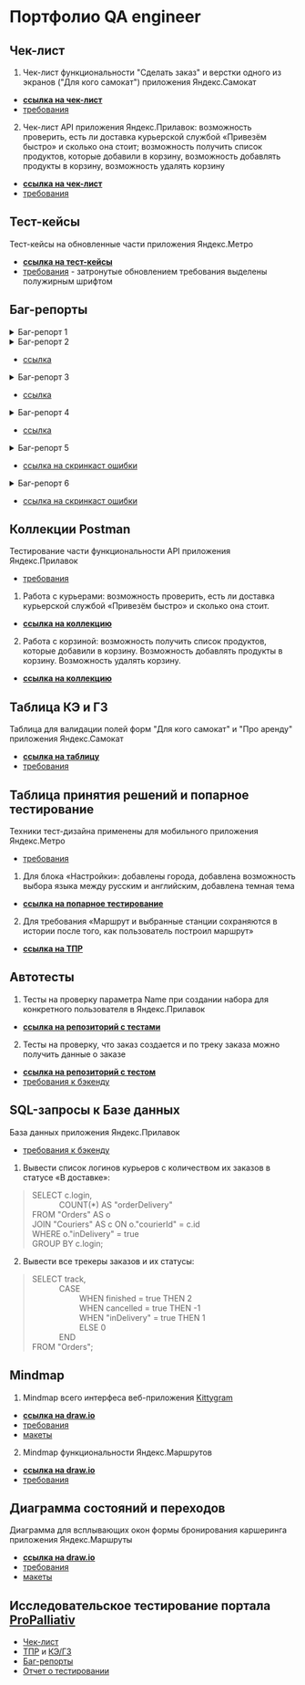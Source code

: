 ﻿# Портфолио QA engineer

## Чек-лист
1. Чек-лист функциональности "Сделать заказ" и верстки одного из экранов ("Для кого самокат") приложения Яндекс.Самокат
* [**ссылка на чек-лист**](https://docs.google.com/spreadsheets/d/1UNRxuvvoiX5Tzfe4_jG4WjT5DQjy6xqVxwbSZcUmYso/edit?usp=sharing)
* [требования](https://praktikum.notion.site/b6db5e8c26b4407e9ab14545cd1159e3)  

2. Чек-лист API приложения Яндекс.Прилавок: возможность проверить, есть ли доставка курьерской службой «Привезём быстро» и сколько она стоит; возможность получить список продуктов, которые добавили в корзину, возможность добавлять продукты в корзину, возможность удалять корзину
* [**ссылка на чек-лист**](https://docs.google.com/spreadsheets/d/1lkj5-bXrWzeVp9utGf0IV3ppeWjKd9aJTmuh7fsH_3s/edit?usp=sharing)
* [требования](https://praktikum.notion.site/8744f17105b848ffb03229821b414c99)

## Тест-кейсы
Тест-кейсы на обновленные части приложения Яндекс.Метро
* [**ссылка на тест-кейсы**](https://app.qase.io/public/report/d7530e15304d926d1aed8a1c4fb0f414cc67acf9)
* [требования](https://praktikum.notion.site/1fab6820a16045e887eaeb96d57bee0a) - затронутые обновлением требования выделены полужирным шрифтом

## Баг-репорты
<details>
<summary>Баг-репорт 1</summary>

[![БР][1]][1]
 
[1]: https://i.ibb.co/xC51DMy/13.png
 
</details>

<details>
<summary>Баг-репорт 2</summary>

[![БР][2]][2]
 
[2]: https://i.ibb.co/ZM58bXW/2023-12-23-222829.png
 
</details>

* [ссылка](https://elsv.youtrack.cloud/issue/elsv_yandexmetronew-34/Vremennoj-interval-marshruta-ne-obnovlyaetsya-esli-tekushee-vremya-prevyshaet-vremya-okonchaniya-marshruta)

<details>
<summary>Баг-репорт 3</summary>

[![БР][3]][3]
[![БР][4]][4]
 
[3]: https://i.ibb.co/nrN68TC/2023-12-23-223300.png
[4]: https://i.ibb.co/hy5bN6h/2023-12-23-223324.png

</details>

* [ссылка](https://elsv.youtrack.cloud/issue/API-12/Status-404-Not-found-udaleniya-korziny-so-spiskom-produktov-pri-zaprose-api-v1-orders-id)

<details>
<summary>Баг-репорт 4</summary>

[![БР][5]][5]
[![БР][6]][6]
 
[5]: https://i.ibb.co/55yb4hQ/2023-12-23-223834.png
[6]: https://i.ibb.co/NtBHq49/2023-12-23-223908.png

</details>

* [ссылка](https://elsv.youtrack.cloud/issue/API-9/Poyavlyaetsya-null-v-znachenii-quantity-v-korzine-pri-dobavlenii-produktov-pri-otpravke-api-v1-orders-id-zaprosa-esli-ne-peredan)

<details>
<summary>Баг-репорт 5</summary>

[![БР][7]][7]
[![БР][8]][8]
 
[7]: https://i.ibb.co/qB6nyph/2023-12-23-224627.png
[8]: https://i.ibb.co/9HD08Hy/2023-12-23-224658.png

</details>

* [ссылка на скринкаст ошибки](https://drive.google.com/file/d/1XgLH-wuom8WFvqtc4bYFhZS-YsF7PKRb/view?usp=drive_link)

<details>
<summary>Баг-репорт 6</summary>

[![БР][9]][9]
[![БР][10]][10]
 
[9]: https://i.ibb.co/rcydLtN/2023-12-23-230433.png
[10]: https://i.ibb.co/NF7J8wf/2023-12-23-230456.png

</details>

* [ссылка на скринкаст ошибки](https://drive.google.com/file/d/1zyoDFbEiEhhF4hpSBpl-XYssH3urXaEQ/view?usp=drive_link)

## Коллекции Postman
Тестирование части функциональности API приложения Яндекс.Прилавок
* [требования](https://praktikum.notion.site/8744f17105b848ffb03229821b414c99)  

1. Работа с курьерами: возможность проверить, есть ли доставка курьерской службой «Привезём быстро» и сколько она стоит.
* [**ссылка на коллекцию**](https://drive.google.com/file/d/1zHJe1DGuTCweQ3Znymzt238K4c0s27sM/view?usp=drive_link)  

2. Работа с корзиной: возможность получить список продуктов, которые добавили в корзину. Возможность добавлять продукты в корзину. Возможность удалять корзину.
* [**ссылка на коллекцию**](https://drive.google.com/file/d/1F-SZL_FpKG1CgdpuxL_tekZmTiCUaknY/view?usp=drive_link)

## Таблица КЭ и ГЗ
Таблица для валидации полей форм "Для кого самокат" и "Про аренду" приложения Яндекс.Самокат
* [**ссылка на таблицу**](https://docs.google.com/spreadsheets/d/1UNRxuvvoiX5Tzfe4_jG4WjT5DQjy6xqVxwbSZcUmYso/edit#gid=768617316)
* [требования](https://praktikum.notion.site/b6db5e8c26b4407e9ab14545cd1159e3) 

## Таблица принятия решений и попарное тестирование
Техники тест-дизайна применены для мобильного приложения Яндекс.Метро
* [требования](https://praktikum.notion.site/1fab6820a16045e887eaeb96d57bee0a)  

1. Для блока «Настройки»: добавлены города, добавлена возможность выбора языка между русским и английским, добавлена темная тема
* [**ссылка на попарное тестирование**](https://docs.google.com/spreadsheets/d/1G_jR1xIHVux0eNISqOOITrdV2l7wYDrszlvq3HvzkqQ/edit#gid=0)  

2. Для требования «Маршрут и выбранные станции сохраняются в истории после того, как пользователь построил маршрут»
* [**ссылка на ТПР**](https://docs.google.com/spreadsheets/d/1G_jR1xIHVux0eNISqOOITrdV2l7wYDrszlvq3HvzkqQ/edit#gid=383872197)

## Автотесты
1. Тесты на проверку параметра Name при создании набора для конкретного пользователя в Яндекс.Прилавок
* [**ссылка на репозиторий с тестами**](https://github.com/elssv/test_automation_for_yandex.prilavok)  

2. Тесты на проверку, что заказ создается и по треку заказа можно получить данные о заказе
* [**ссылка на репозиторий с тестом**](https://github.com/elssv/diplom_tests_samokat)
* [требования к бэкенду](https://praktikum.notion.site/3eab94fe43444e70a5636ce07cb42f47)

## SQL-запросы к Базе данных
База данных приложения Яндекс.Прилавок
* [требования к бэкенду](https://praktikum.notion.site/3eab94fe43444e70a5636ce07cb42f47)
1. Вывести список логинов курьеров с количеством их заказов в статусе «В доставке»:
> SELECT c.login,  
&nbsp;&nbsp;&nbsp;&nbsp;&nbsp;&nbsp;&nbsp;&nbsp;&nbsp;&nbsp;&nbsp;&nbsp;COUNT(*) AS "orderDelivery"  
FROM "Orders" AS o  
JOIN "Couriers" AS c ON o."courierId" = c.id  
WHERE o."inDelivery" = true  
GROUP BY c.login;  

2. Вывести все трекеры заказов и их статусы:
> SELECT track,  
&nbsp;&nbsp;&nbsp;&nbsp;&nbsp;&nbsp;&nbsp;&nbsp;&nbsp;&nbsp;&nbsp;&nbsp;CASE  
&nbsp;&nbsp;&nbsp;&nbsp;&nbsp;&nbsp;&nbsp;&nbsp;&nbsp;&nbsp;&nbsp;&nbsp;&nbsp;&nbsp;&nbsp;&nbsp;&nbsp;&nbsp;&nbsp;&nbsp;&nbsp;WHEN finished = true THEN 2  
&nbsp;&nbsp;&nbsp;&nbsp;&nbsp;&nbsp;&nbsp;&nbsp;&nbsp;&nbsp;&nbsp;&nbsp;&nbsp;&nbsp;&nbsp;&nbsp;&nbsp;&nbsp;&nbsp;&nbsp;&nbsp;WHEN cancelled = true THEN -1  
&nbsp;&nbsp;&nbsp;&nbsp;&nbsp;&nbsp;&nbsp;&nbsp;&nbsp;&nbsp;&nbsp;&nbsp;&nbsp;&nbsp;&nbsp;&nbsp;&nbsp;&nbsp;&nbsp;&nbsp;&nbsp;WHEN "inDelivery" = true THEN 1  
&nbsp;&nbsp;&nbsp;&nbsp;&nbsp;&nbsp;&nbsp;&nbsp;&nbsp;&nbsp;&nbsp;&nbsp;&nbsp;&nbsp;&nbsp;&nbsp;&nbsp;&nbsp;&nbsp;&nbsp;&nbsp;ELSE 0  
&nbsp;&nbsp;&nbsp;&nbsp;&nbsp;&nbsp;&nbsp;&nbsp;&nbsp;&nbsp;&nbsp;&nbsp;END  
FROM "Orders";  

## Mindmap
1. Mindmap всего интерфеса веб-приложения [Kittygram](https://foodgram-frontend-5.prakticum-team.ru/)  
* [**ссылка на draw.io**](https://viewer.diagrams.net/?tags=%7B%7D&highlight=0000ff&edit=_blank&layers=1&nav=1&title=%D0%98%D0%BD%D1%82%D0%B5%D1%80%D1%84%D0%B5%D0%B9%D1%81%20%D0%9A%D0%B8%D1%82%D1%82%D0%B8%D0%B3%D1%80%D0%B0%D0%BC.drawio#Uhttps%3A%2F%2Fdrive.google.com%2Fuc%3Fid%3D177lkCyOaG_FX-RyxD6g_5y7ZnZcqpe-o%26export%3Ddownload)  
* [требования](https://praktikum.notion.site/Kittygram-693863b64cf7480ca9be7401b171ac6d)  
* [макеты](https://www.figma.com/file/mzeWaE7icA8DuWrhhlD2cR/Kittygram?type=design&node-id=0-1&mode=design&t=dgPV2PVyGgjPbD5F-0)  

2. Mindmap функциональности Яндекс.Маршрутов
* [**ссылка на draw.io**](https://viewer.diagrams.net/?tags=%7B%7D&highlight=0000ff&edit=_blank&layers=1&nav=1&title=yandex-routes-mindmap#Uhttps%3A%2F%2Fdrive.google.com%2Fuc%3Fid%3D1ZLfojTzvnLZ6zvtgJXp1A4sf3LgtJwXx%26export%3Ddownload)  
* [требования](https://praktikum.notion.site/1-0-c5203c01f07f4ba096d4534efe620a26)

## Диаграмма состояний и переходов
Диаграмма для всплывающих окон формы бронирования каршеринга приложения Яндекс.Маршруты
* [**ссылка на draw.io**](https://viewer.diagrams.net/?tags=%7B%7D&highlight=0000ff&edit=_blank&layers=1&nav=1&title=%D0%B4%D0%B8%D0%B0%D0%B3%D1%80%D0%B0%D0%BC%D0%BC%D0%B0%20%D1%81%D0%BE%D1%81%D1%82%D0%BE%D1%8F%D0%BD%D0%B8%D0%B9%20%D0%B8%20%D0%BF%D0%B5%D1%80%D0%B5%D1%85%D0%BE%D0%B4%D0%BE%D0%B2.drawio#Uhttps%3A%2F%2Fdrive.google.com%2Fuc%3Fid%3D1tlBO5UVyNAdEJYhBcp0sRE2f70vPlGVq%26export%3Ddownload)
* [требования](https://praktikum.notion.site/74dd6e68fda34387ac4d43137a601c6e)
* [макеты](https://www.figma.com/file/42mNwme0cBfZwNZUIcN1mh/%D0%AF%D0%BD%D0%B4%D0%B5%D0%BA%D1%81.%D0%9C%D0%B0%D1%80%D1%88%D1%80%D1%83%D1%82%D1%8B?type=design&node-id=2-18586&mode=design&t=FZNe8BmcamqDFxN1-0)

## Исследовательское тестирование портала [ProPalliativ](https://pro-palliativ.ru/)
* [Чек-лист](https://docs.google.com/spreadsheets/d/1PvZ5kKvqN0NRkJCLXmKXXFVtlaZ7dizb8ahnZYIickY/edit#gid=1050992051)
* [ТПР](https://docs.google.com/spreadsheets/d/1PvZ5kKvqN0NRkJCLXmKXXFVtlaZ7dizb8ahnZYIickY/edit#gid=1636549694) и [КЭ/ГЗ](https://docs.google.com/spreadsheets/d/1PvZ5kKvqN0NRkJCLXmKXXFVtlaZ7dizb8ahnZYIickY/edit#gid=1938604920)
* [Баг-репорты](https://docs.google.com/spreadsheets/d/1PvZ5kKvqN0NRkJCLXmKXXFVtlaZ7dizb8ahnZYIickY/edit#gid=1963200987)
* [Отчет о тестировании](https://docs.google.com/document/d/1rdHWBjC4TS3RCM_97s0kVu5R2dwf3u0UODxtREBicwE/edit?usp=sharing)